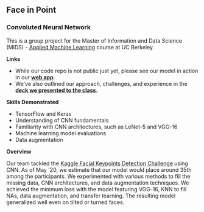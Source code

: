 ## Face in Point
### Convoluted Neural Network

This is a group project for the Master of Information and Data Science (MIDS) - [Applied Machine Learning](https://www.ischool.berkeley.edu/courses/datasci/207) course at UC Berkeley.

**Links**

* While our code repo is not public just yet, please see our model in action in our [**web app**](http://doctortensorflow.pythonanywhere.com/). 
* We've also outlined our approach, challenges, and experience in the **[deck we presented to the class](Face%20in%20Point%20-%20Presentation.pdf).**

**Skills Demonstrated**
* TensorFlow and Keras 
* Understanding of CNN fundamentals  
* Familiarity with CNN architectures, such as LeNet-5 and VGG-16
* Machine learning model evaluations
* Data augmentation 

**Overview**

Our team tackled the [Kaggle Facial Keypoints Detection Challenge](https://www.kaggle.com/c/facial-keypoints-detection) using CNN. As of May '20, we estimate that our model would place around 35th among the participants. We experimented with various methods to fill the missing data, CNN architectures, and data augmentation techniques. We achieved the minimum loss with the model featuring VGG-16, KNN to fill NAs, data augmentation, and transfer learning. The resulting model generalized well even on tilted or turned faces. 
